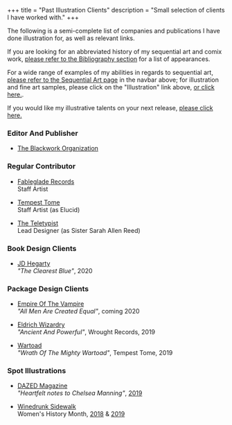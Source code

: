+++
title = "Past Illustration Clients"
description = "Small selection of clients I have worked with."
+++

The following is a semi-complete list of companies and publications I have done illustration for, as well as relevant links.

If you are looking for an abbreviated history of my sequential art and comix work, [please refer to the Bibliography section](/catalogue/bibliography) for a list of appearances.

For a wide range of examples of my abilities in regards to sequential art, [please refer to the Sequential Art page](/sequential) in the navbar above; for illustration and fine art samples, please click on the "Illustration" link above, [or click here.](/illustration).

If you would like my illustrative talents on your next release, [please click here.](/contact)

### Editor And Publisher

*  [The Blackwork Organization](http://blackwork.org)

### Regular Contributor

*  [Fableglade Records](https://www.facebook.com/fablegladerecords)   
   Staff Artist

*  [Tempest Tome](https://www.tempesttomegames.com/cultus)   
   Staff Artist (as Elucid)

*  [The Teletypist](https://theteletypist.com/)   
   Lead Designer (as Sister Sarah Allen Reed)

### Book Design Clients

*  [JD Hegarty](https://www.jdhegarty.com/)   
   _"The Clearest Blue"_, 2020

### Package Design Clients

*  [Empire Of The Vampire](https://empireofthevampire.bandcamp.com/)   
   _"All Men Are Created Equal"_, coming 2020

*  [Eldrich Wizardry](https://eldritchwizardryofficial.bandcamp.com/album/ancient-and-powerful)   
   _"Ancient And Powerful"_, Wrought Records, 2019

*  [Wartoad](https://wartoad.bandcamp.com/releases)   
   _"Wrath Of The Mighty Wartoad"_, Tempest Tome, 2019


### Spot Illustrations

*  [DAZED Magazine](http://dazeddigital.com/)  
   _"Heartfelt notes to Chelsea Manning"_,  [2019](http://www.dazeddigital.com/politics/article/43842/1/chelsea-manning-solitary-confinement-allies-friends-share-support)

*  [Winedrunk Sidewalk](http://winedrunksidewalk.blogspot.com/)  
   Women's History Month, [2018](http://winedrunksidewalk.blogspot.com/2018/03/day-four-hundred-and-six.html) & [2019](http://winedrunksidewalk.blogspot.com/2019/03/day-eight-hundred-and-one.html?m=1)
